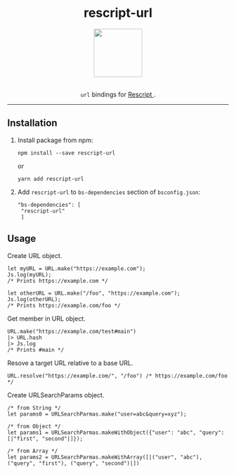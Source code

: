 
<div align="center">
<h1>rescript-url</h1>
<img src="https://pics.freeicons.io/uploads/icons/png/14393104921553233145-512.png" width='110px' height='110px'></img>
<br>
</br>

<code>url</code> bindings for <a href="https://rescript-lang.org/">Rescript </a>.
<hr />
</div>


## Installation

1. Install package from npm:
   ```
   npm install --save rescript-url
   ```

   or

   ```
   yarn add rescript-url
   ```

2. Add `rescript-url` to `bs-dependencies` section of `bsconfig.json`:
   ```
   "bs-dependencies": [
    "rescript-url"
    ]
   ```

## Usage

Create URL object.

```rescript
let myURL = URL.make("https://example.com");
Js.log(myURL);
/* Prints https://example.com */

let otherURL = URL.make("/foo", "https://example.com");
Js.log(otherURL);
/* Prints https://example.com/foo */
```

Get member in URL object.

```rescript
URL.make("https://example.com/test#main")
|> URL.hash
|> Js.log
/* Prints #main */
```

Resove a target URL relative to a base URL.

```rescript
URL.resolve("https://example.com/", "/foo") /* https://example.com/foo */
```

Create URLSearchParams object.

```rescript
/* from String */
let params0 = URLSearchParmas.make("user=abc&query=xyz");

/* from Object */
let params1 = URLSearchParmas.makeWithObject({"user": "abc", "query": [|"first", "second"|]});

/* from Array */
let params2 = URLSearchParmas.makeWithArray([|("user", "abc"), ("query", "first"), ("query", "second")|])
```
